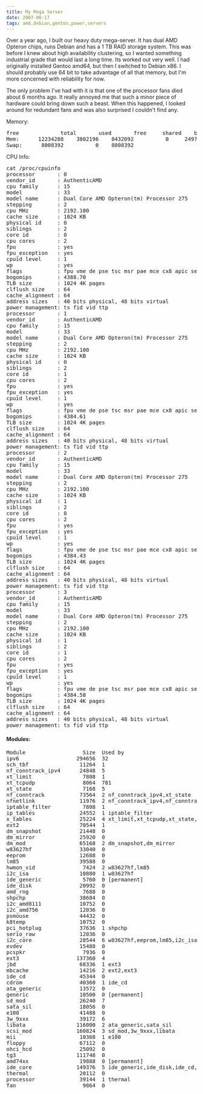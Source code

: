 ```yaml
---
title: My Mega Server
date: 2007-06-17
tags: amd,debian,gentoo,power,servers
---
```


Over a year ago, I built our heavy duty mega-server. It has dual AMD Opteron chips, runs Debian and has a 1 TB RAID storage system. This was before I knew about high availability clustering, so I wanted something industrial grade that would last a long time. Its worked out very well. I had originally installed Gentoo amd64, but then I switched to Debian x86. I should probably use 64 bit to take advantage of all that memory, but I'm more concerned with reliability for now.

The only problem I've had with it is that one of the processor fans died about 6 months ago. It really annoyed me that such a minor piece of hardware could bring down such a beast. When this happened, I looked around for redundant fans and was also surprised I couldn't find any.

Memory:

<pre class="sh_sh">free             total       used       free     shared    buffers     cached
Mem:      12234288    3802196    8432092          0     249708    1739184-/+ buffers/cache:    1813304   10420984
Swap:      8008392          0    8008392</pre>

CPU Info:

<pre class="sh_sh">cat /proc/cpuinfo
processor       : 0
vendor_id       : AuthenticAMD
cpu family      : 15
model           : 33
model name      : Dual Core AMD Opteron(tm) Processor 275
stepping        : 2
cpu MHz         : 2192.100
cache size      : 1024 KB
physical id     : 0
siblings        : 2
core id         : 0
cpu cores       : 2
fpu             : yes
fpu_exception   : yes
cpuid level     : 1
wp              : yes
flags           : fpu vme de pse tsc msr pae mce cx8 apic sep mtrr pge mca cmov pat pse36 clflush mmx fxsr sse sse2 ht syscall nx mmxext fxsr_opt lm 3dnowext 3dnow pni lahf_lm cmp_legacy
bogomips        : 4388.70
TLB size        : 1024 4K pages
clflush size    : 64
cache_alignment : 64
address sizes   : 40 bits physical, 48 bits virtual
power management: ts fid vid ttp
processor       : 1
vendor_id       : AuthenticAMD
cpu family      : 15
model           : 33
model name      : Dual Core AMD Opteron(tm) Processor 275
stepping        : 2
cpu MHz         : 2192.100
cache size      : 1024 KB
physical id     : 0
siblings        : 2
core id         : 1
cpu cores       : 2
fpu             : yes
fpu_exception   : yes
cpuid level     : 1
wp              : yes
flags           : fpu vme de pse tsc msr pae mce cx8 apic sep mtrr pge mca cmov pat pse36 clflush mmx fxsr sse sse2 ht syscall nx mmxext fxsr_opt lm 3dnowext 3dnow pni lahf_lm cmp_legacy
bogomips        : 4384.61
TLB size        : 1024 4K pages
clflush size    : 64
cache_alignment : 64
address sizes   : 40 bits physical, 48 bits virtual
power management: ts fid vid ttp
processor       : 2
vendor_id       : AuthenticAMD
cpu family      : 15
model           : 33
model name      : Dual Core AMD Opteron(tm) Processor 275
stepping        : 2
cpu MHz         : 2192.100
cache size      : 1024 KB
physical id     : 1
siblings        : 2
core id         : 0
cpu cores       : 2
fpu             : yes
fpu_exception   : yes
cpuid level     : 1
wp              : yes
flags           : fpu vme de pse tsc msr pae mce cx8 apic sep mtrr pge mca cmov pat pse36 clflush mmx fxsr sse sse2 ht syscall nx mmxext fxsr_opt lm 3dnowext 3dnow pni lahf_lm cmp_legacy
bogomips        : 4384.43
TLB size        : 1024 4K pages
clflush size    : 64
cache_alignment : 64
address sizes   : 40 bits physical, 48 bits virtual
power management: ts fid vid ttp
processor       : 3
vendor_id       : AuthenticAMD
cpu family      : 15
model           : 33
model name      : Dual Core AMD Opteron(tm) Processor 275
stepping        : 2
cpu MHz         : 2192.100
cache size      : 1024 KB
physical id     : 1
siblings        : 2
core id         : 1
cpu cores       : 2
fpu             : yes
fpu_exception   : yes
cpuid level     : 1
wp              : yes
flags           : fpu vme de pse tsc msr pae mce cx8 apic sep mtrr pge mca cmov pat pse36 clflush mmx fxsr sse sse2 ht syscall nx mmxext fxsr_opt lm 3dnowext 3dnow pni lahf_lm cmp_legacy
bogomips        : 4384.58
TLB size        : 1024 4K pages
clflush size    : 64
cache_alignment : 64
address sizes   : 40 bits physical, 48 bits virtual
power management: ts fid vid ttp</pre>

#### Modules:

<pre class="sh_sh">
Module                  Size  Used by
ipv6                  294656  32
sch_tbf                11264  1
nf_conntrack_ipv4      24848  5
xt_limit                7808  1
xt_tcpudp               8064  781
xt_state                7168  5
nf_conntrack           73564  2 nf_conntrack_ipv4,xt_state
nfnetlink              11976  2 nf_conntrack_ipv4,nf_conntrack
iptable_filter          7808  1
ip_tables              24552  1 iptable_filter
x_tables               25224  4 xt_limit,xt_tcpudp,xt_state,ip_tables
ext2                   70544  1
dm_snapshot            21448  0
dm_mirror              25920  0
dm_mod                 65168  2 dm_snapshot,dm_mirror
w83627hf               33040  0
eeprom                 12688  0
lm85                   39588  0
hwmon_vid               7424  2 w83627hf,lm85
i2c_isa                10880  1 w83627hf
ide_generic             5760  0 [permanent]
ide_disk               20992  0
amd_rng                 7688  0
shpchp                 38684  0
i2c_amd8111            10752  0
i2c_amd756             12036  0
psmouse                44432  0
k8temp                 10752  0
pci_hotplug            37636  1 shpchp
serio_raw              12036  0
i2c_core               28544  6 w83627hf,eeprom,lm85,i2c_isa,i2c_amd8111,i2c_amd756
evdev                  15488  0
pcspkr                  7936  0
ext3                  137360  4
jbd                    68336  1 ext3
mbcache                14216  2 ext2,ext3
ide_cd                 45344  0
cdrom                  40360  1 ide_cd
ata_generic            13572  0
generic                10500  0 [permanent]
sd_mod                 26240  7
sata_sil               18056  0
e100                   41488  0
3w_9xxx                39172  6
libata                116000  2 ata_generic,sata_sil
scsi_mod              160824  3 sd_mod,3w_9xxx,libata
mii                    10368  1 e100
floppy                 67112  0
ohci_hcd               25092  0
tg3                   111748  0
amd74xx                19888  0 [permanent]
ide_core              149376  5 ide_generic,ide_disk,ide_cd,generic,amd74xx
thermal                20112  0
processor              39144  1 thermal
fan                     9864  0 </pre>

